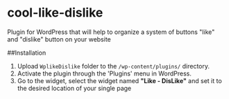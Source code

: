 # cool-like-dislike
Plugin for WordPress that will help to organize a system of buttons "like" and "dislike" button on your website

##Installation
1. Upload `WplikeDislike` folder to the `/wp-content/plugins/` directory.
2. Activate the plugin through the 'Plugins' menu in WordPress.
3. Go to the widget, select the widget named **"Like - DisLike"** and set it to the desired location of your single page

